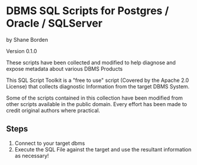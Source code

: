 # DBMS SQL Scripts for Postgres / Oracle / SQLServer
by Shane Borden

Version 0.1.0

These scripts have been collected and modified to help diagnose and expose metadata about various DBMS Products

This SQL Script Toolkit is a "free to use" script (Covered by the Apache 2.0 License) 
that collects diagnostic Information from the target DBMS System.

Some of the scripts contained in this collection have been modified from other scripts available in the public domain.  Every effort has been made to credit original authors where practical.

## Steps

1. Connect to your target dbms
2. Execute the SQL File against the target and use the resultant information as necessary!